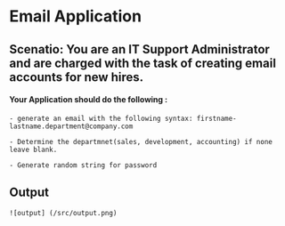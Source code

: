 # Email Application 

## Scenatio: You are an IT Support Administrator and are charged with the task of creating email accounts for new hires.

#### Your Application should do the following :

	- generate an email with the following syntax: firstname-lastname.department@company.com

	- Determine the departmnet(sales, development, accounting) if none leave blank.

	- Generate random string for password


##

## Output

	![output] (/src/output.png)
